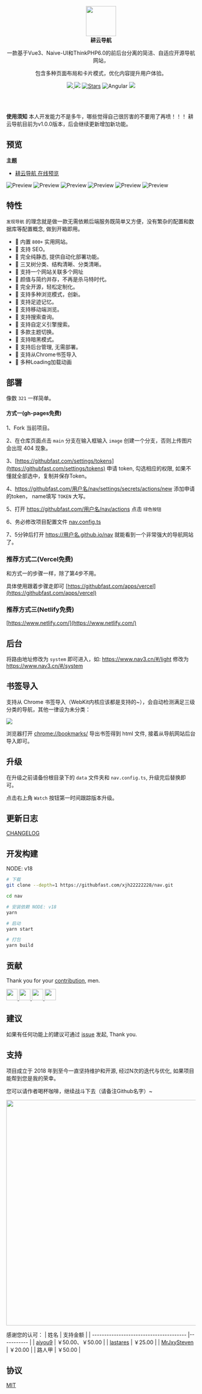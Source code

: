 <p align="center">
  <a href="http://nav.untview.top/">
    <img src="src/assets/image/logo.png" width="80" />
  </a>
  <br />
  <b>耕云导航</b>
  <p align="center">一款基于Vue3、Naive-UI和ThinkPHP6.0的前后台分离的简洁、自适应开源导航网站，</p>
  <p align="center">包含多种页面布局和卡片模式，优化内容提升用户体验。</p>
  <p align="center">
    <a href="README.md">
      <img src="https://img.shields.io/badge/lang-%E7%AE%80%E4%BD%93%E4%B8%AD%E6%96%87-red.svg?longCache=true&style=flat-square">
    </a>
    <img src="https://img.shields.io/github/v/release/xjh22222228/nav" />
    <a href="https://githubfast.com/xjh22222228/nav/stargazers"><img src="https://img.shields.io/github/stars/xjh22222228/nav" alt="Stars"/></a>
    <img alt="Angular" src="https://img.shields.io/static/v1.svg?label=&message=Angular11&style=flat-square&color=C82B38">
    <img src="https://img.shields.io/github/license/xjh22222228/nav" />
  </p>
</p>

<br />
<br />

**使用须知**
本人开发能力不是多牛，哪些觉得自己很厉害的不要用了再喷！！！
耕云导航目前为v1.0.0版本，后会继续更新增加新功能。

## 预览
**主题**

- [耕云导航 在线预览](http://nav.untview.top/)

![Preview](Preview/1.jpg)
![Preview](Preview/1-2.jpg)
![Preview](Preview/1-3.jpg)
![Preview](Preview/1-1.jpg)
![Preview](Preview/2.jpg)
![Preview](Preview/2-1.jpg)


## 特性
`发现导航` 的理念就是做一款无需依赖后端服务既简单又方便，没有繁杂的配置和数据库等配置概念, 做到开箱即用。

- 🍰 内置 `800+` 实用网站。
- 🍰 支持 SEO。
- 🍰 完全纯静态, 提供自动化部署功能。
- 🍰 三叉树分类、结构清晰、分类清晰。
- 🍰 支持一个网站关联多个网址
- 🍰 颜值与简约并存，不再是杀马特时代。
- 🍰 完全开源，轻松定制化。
- 🍰 支持多种浏览模式，创新。
- 🍰 支持足迹记忆。
- 🍰 支持移动端浏览。
- 🍰 支持搜索查询。
- 🍰 支持自定义引擎搜索。
- 🍰 多款主题切换。
- 🍰 支持暗黑模式。
- 🍰 支持后台管理, 无需部署。
- 🍰 支持从Chrome书签导入
- 🍰 多种Loading加载动画




## 部署
像数 `321` 一样简单。

#### 方式一(gh-pages免费)
1、Fork 当前项目。

2、在仓库页面点击 `main` 分支在输入框输入 `image` 创建一个分支，否则上传图片会出现 404 现象。

3、[https://githubfast.com/settings/tokens](https://githubfast.com/settings/tokens) 申请 token, 勾选相应的权限, 如果不懂就全部选中，复制并保存Token。

4、https://githubfast.com/用户名/nav/settings/secrets/actions/new  添加申请的token， name填写 `TOKEN` 大写。

5、打开 https://githubfast.com/用户名/nav/actions 点击 `绿色按钮`

6、务必修改项目配置文件 [nav.config.ts](nav.config.ts)

7、5分钟后打开 https://用户名.github.io/nav 就能看到一个非常强大的导航网站了。

### 推荐方式二(Vercel免费)
和方式一的步骤一样，除了第4步不用。

具体使用跟着步骤走即可 [https://githubfast.com/apps/vercel](https://githubfast.com/apps/vercel)



### 推荐方式三(Netlify免费)
[https://www.netlify.com/](https://www.netlify.com/)



## 后台
将路由地址修改为 `system` 即可进入，如: https://www.nav3.cn/#/light 修改为 https://www.nav3.cn/#/system


## 书签导入
支持从 Chrome 书签导入（WebKit内核应该都是支持的~），会自动检测满足三级分类的导航，其他一律设为未分类：

![](https://usercontent.githubfast.com/raw/xjh22222228/public/gh-pages/nav/import.png)

浏览器打开 [chrome://bookmarks/](chrome://bookmarks/) 导出书签得到 html 文件, 接着从导航网站后台导入即可。



## 升级
在升级之前请备份根目录下的 `data` 文件夹和 `nav.config.ts`, 升级完后替换即可。

点击右上角 `Watch` 按钮第一时间跟踪版本升级。



## 更新日志
[CHANGELOG](https://githubfast.com/xjh22222228/nav/releases)






## 开发构建
NODE: v18
``` bash
# 下载
git clone --depth=1 https://githubfast.com/xjh22222228/nav.git

cd nav

# 安装依赖 NODE: v18
yarn

# 启动
yarn start

# 打包
yarn build
```



## 贡献
Thank you for your [contribution](https://githubfast.com/xjh22222228/nav/issues), men.

<a href="https://githubfast.com/YutHelloWorld">
  <img src="https://usercontent.githubfast.com/avatars1/u/20860159?s=460&v=4" width="30px" height="30px" />
</a>
<a href="https://githubfast.com/JJJTHuang">
  <img src="https://usercontent.githubfast.com/avatars3/u/22817432?s=460&v=4" width="30px" height="30px" />
</a>
<a href="https://githubfast.com/Fechin">
  <img src="https://usercontent.githubfast.com/avatars1/u/2541482?s=460&v=4" width="30px" height="30px" />
</a>
<a href="https://githubfast.com/setdiaoyong">
  <img src="https://usercontent.githubfast.com/avatars1/u/62551864?s=460&v=4" width="30px" height="30px" />
</a>






## 建议
如果有任何功能上的建议可通过 [issue](https://githubfast.com/xjh22222228/nav/issues) 发起, Thank you.



## 支持
项目成立于 2018 年到至今一直坚持维护和开源, 经过N次的迭代与优化, 如果项目能帮到您是我的荣幸。

您可以请作者喝杯咖啡，继续战斗下去（请备注Github名字）~

<img src="https://cdn.jsdelivr.net/gh/xjh22222228/public@gh-pages/img/32.png" width="600">

感谢您的认可：
| 姓名    | 支持金额              |
| --------------------------------------- |----------- |
| [aiyou9](https://githubfast.com/aiyou9)     | ￥50.00、￥50.00     |
| [lastares](https://githubfast.com/lastares)       | ￥25.00     |
| [MrJxySteven](https://githubfast.com/MrJxySteven) | ￥20.00     |
| 路人甲     | ￥50.00     |


## 协议
[MIT](./LICENSE)